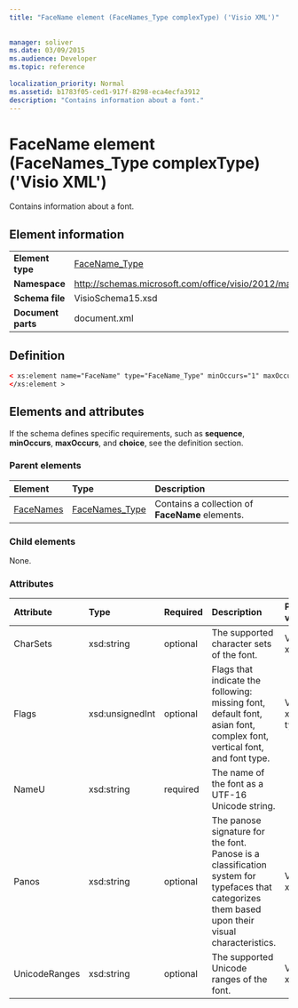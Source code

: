```yaml
---
title: "FaceName element (FaceNames_Type complexType) ('Visio XML')"
 
 
manager: soliver
ms.date: 03/09/2015
ms.audience: Developer
ms.topic: reference
 
localization_priority: Normal
ms.assetid: b1783f05-ced1-917f-8298-eca4ecfa3912
description: "Contains information about a font."
---
```


# FaceName element (FaceNames_Type complexType) ('Visio XML')

Contains information about a font.
  
## Element information

|||
|:-----|:-----|
|**Element type** <br/> |[FaceName_Type](facename_type-complextypevisio-xml.md) <br/> |
|**Namespace** <br/> |http://schemas.microsoft.com/office/visio/2012/main  <br/> |
|**Schema file** <br/> |VisioSchema15.xsd  <br/> |
|**Document parts** <br/> |document.xml  <br/> |
   
## Definition

```XML
< xs:element name="FaceName" type="FaceName_Type" minOccurs="1" maxOccurs="unbounded" >
</xs:element > 
```

## Elements and attributes

If the schema defines specific requirements, such as **sequence**, **minOccurs**, **maxOccurs**, and **choice**, see the definition section. 
  
### Parent elements

|**Element**|**Type**|**Description**|
|:-----|:-----|:-----|
|[FaceNames](facenames-element-visiodocument_type-complextypevisio-xml.md) <br/> |[FaceNames_Type](facenames_type-complextypevisio-xml.md) <br/> |Contains a collection of **FaceName** elements.  <br/> |
   
### Child elements

None.
  
### Attributes

|**Attribute**|**Type**|**Required**|**Description**|**Possible values**|
|:-----|:-----|:-----|:-----|:-----|
|CharSets  <br/> |xsd:string  <br/> |optional  <br/> |The supported character sets of the font.  <br/> |Values of the xsd:string type.  <br/> |
|Flags  <br/> |xsd:unsignedInt  <br/> |optional  <br/> |Flags that indicate the following: missing font, default font, asian font, complex font, vertical font, and font type.  <br/> |Values of the xsd:unsignedInt type.  <br/> |
|NameU  <br/> |xsd:string  <br/> |required  <br/> |The name of the font as a UTF-16 Unicode string.  <br/> ||
|Panos  <br/> |xsd:string  <br/> |optional  <br/> |The panose signature for the font. Panose is a classification system for typefaces that categorizes them based upon their visual characteristics.  <br/> |Values of the xsd:string type.  <br/> |
|UnicodeRanges  <br/> |xsd:string  <br/> |optional  <br/> |The supported Unicode ranges of the font.  <br/> |Values of the xsd:string type.  <br/> |
   

